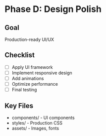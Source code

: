 # Phase D: Design Polish

## Goal
Production-ready UI/UX

## Checklist
- [ ] Apply UI framework
- [ ] Implement responsive design
- [ ] Add animations
- [ ] Optimize performance
- [ ] Final testing

## Key Files
- components/ - UI components
- styles/ - Production CSS
- assets/ - Images, fonts
